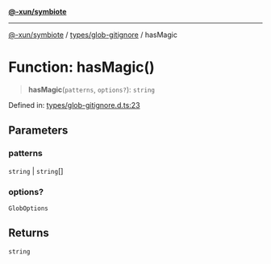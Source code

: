 [**@-xun/symbiote**](../../../README.md)

***

[@-xun/symbiote](../../../README.md) / [types/glob-gitignore](../README.md) / hasMagic

# Function: hasMagic()

> **hasMagic**(`patterns`, `options?`): `string`

Defined in: [types/glob-gitignore.d.ts:23](https://github.com/Xunnamius/symbiote/blob/ee4f1b782c259495505171a8374c784c706e4a7d/types/glob-gitignore.d.ts#L23)

## Parameters

### patterns

`string` | `string`[]

### options?

`GlobOptions`

## Returns

`string`
